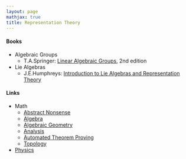 ```yaml
---
layout: page
mathjax: true
title: Representation Theory
---
```


#### Books
* Algebraic Groups
  * T.A.Springer: [Linear Algebraic Groups](https://www.amazon.com/Linear-Algebraic-Groups-Birkh%C3%A4user-Classics/dp/0817648399), 2nd edition
* Lie Algebras
  * J.E.Humphreys: [Introduction to Lie Algebras and Representation Theory](https://www.amazon.com/Introduction-Algebras-Representation-Graduate-Mathematics/dp/0387900535)

#### Links
* Math
  * [Abstract Nonsense](math/abstract_nonsense.md)
  * [Algebra](math/algebra.md)
  * [Algebraic Geometry](math/algebraic_geometry.md)
  * [Analysis](math/analysis.md)
  * [Automated Theorem Proving](math/automated_theorem_proving.md)
  * [Topology](math/topology.md)
* [Physics](physics.md)


